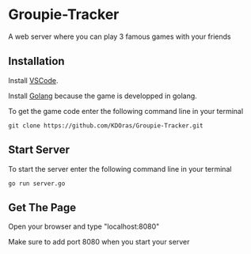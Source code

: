 # Groupie-Tracker

A web server where you can play 3 famous games with your friends

## Installation

Install [VSCode](https://code.visualstudio.com/download).

Install [Golang](https://go.dev/doc/install) because the game is developped in golang.

To get the game code enter the following command line in your terminal

```golang
git clone https://github.com/KDOras/Groupie-Tracker.git
```

## Start Server

To start the server enter the following command line in your terminal

```golang
go run server.go
```

## Get The Page

Open your browser and type "localhost:8080"

Make sure to add port 8080 when you start your server
